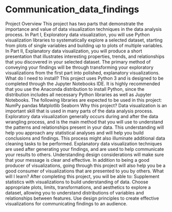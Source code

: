 # Communication_data_findings
Project Overview This project has two parts that demonstrate the importance and value of data visualization techniques in the data analysis process.  In Part I, Exploratory data visualization, you will use Python visualization libraries to systematically explore a selected dataset, starting from plots of single variables and building up to plots of multiple variables. In Part II, Explanatory data visualization, you will produce a short presentation that illustrates interesting properties, trends, and relationships that you discovered in your selected dataset. The primary method of conveying your findings will be through transforming your exploratory visualizations from the first part into polished, explanatory visualizations. What do I need to install? This project uses Python 3 and is designed to be completed through the Jupyter Notebooks IDE. It is highly recommended that you use the Anaconda distribution to install Python, since the distribution includes all necessary Python libraries as well as Jupyter Notebooks. The following libraries are expected to be used in this project:  NumPy pandas Matplotlib Seaborn Why this project? Data visualization is an important skill that is used in many parts of the data analysis process.  Exploratory data visualization generally occurs during and after the data wrangling process, and is the main method that you will use to understand the patterns and relationships present in your data. This understanding will help you approach any statistical analyses and will help you build conclusions and findings. This process might also illuminate additional data cleaning tasks to be performed. Explanatory data visualization techniques are used after generating your findings, and are used to help communicate your results to others. Understanding design considerations will make sure that your message is clear and effective. In addition to being a good producer of visualizations, going through this project will also help you be a good consumer of visualizations that are presented to you by others. What will I learn? After completing this project, you will be able to:  Supplement statistics with visualizations to build understanding of data. Choose appropriate plots, limits, transformations, and aesthetics to explore a dataset, allowing you to understand distributions of variables and relationships between features. Use design principles to create effective visualizations for communicating findings to an audience.
